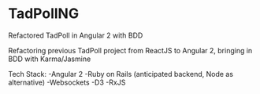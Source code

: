# TadPollNG
Refactored TadPoll in Angular 2 with BDD

Refactoring previous TadPoll project from ReactJS to Angular 2, bringing in BDD with Karma/Jasmine

Tech Stack:
-Angular 2
-Ruby on Rails (anticipated backend, Node as alternative)
-Websockets
-D3
-RxJS
